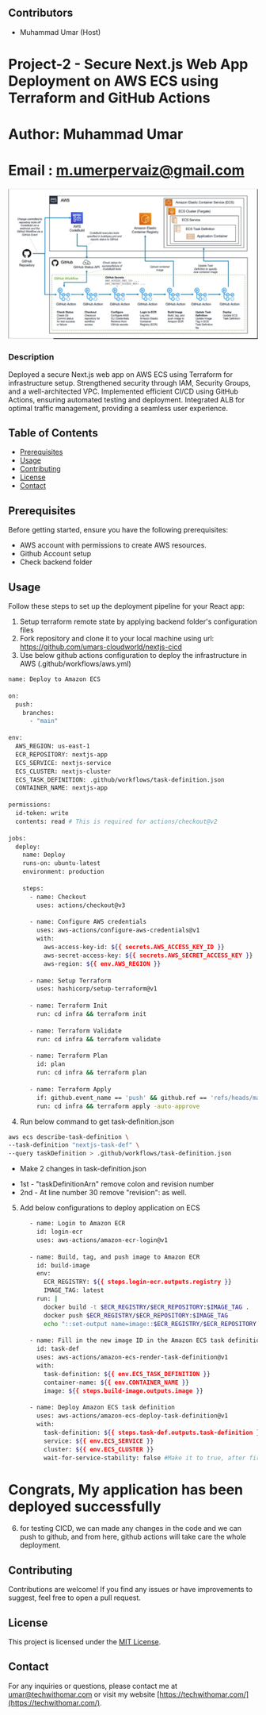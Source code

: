 ## Contributors
- Muhammad Umar (Host)
# Project-2 - Secure Next.js Web App Deployment on AWS ECS using Terraform and GitHub Actions
#  Author: Muhammad Umar                                        
#  Email : m.umerpervaiz@gmail.com     
![Nextjs Deployment](Project-2.jpg)
                     
### Description

Deployed a secure Next.js web app on AWS ECS using Terraform for infrastructure setup. Strengthened security through IAM, Security Groups, and a well-architected VPC. Implemented efficient CI/CD using GitHub Actions, ensuring automated testing and deployment. Integrated ALB for optimal traffic management, providing a seamless user experience.

## Table of Contents

- [Prerequisites](#prerequisites)
- [Usage](#usage)
- [Contributing](#contributing)
- [License](#license)
- [Contact](#contact)

## Prerequisites

Before getting started, ensure you have the following prerequisites:

- AWS account with permissions to create AWS resources.
- Github Account setup
- Check backend folder


## Usage

Follow these steps to set up the deployment pipeline for your React app:

1. Setup terraform remote state by applying backend folder's configuration files
2. Fork repository and clone it to your local machine using url: https://github.com/umars-cloudworld/nextjs-cicd
3. Use below github actions configuration to deploy the infrastructure in AWS (.github/workflows/aws.yml)

```bash
name: Deploy to Amazon ECS

on:
  push:
    branches:
      - "main"

env:
  AWS_REGION: us-east-1
  ECR_REPOSITORY: nextjs-app
  ECS_SERVICE: nextjs-service
  ECS_CLUSTER: nextjs-cluster
  ECS_TASK_DEFINITION: .github/workflows/task-definition.json
  CONTAINER_NAME: nextjs-app

permissions:
  id-token: write
  contents: read # This is required for actions/checkout@v2

jobs:
  deploy:
    name: Deploy
    runs-on: ubuntu-latest
    environment: production

    steps:
      - name: Checkout
        uses: actions/checkout@v3

      - name: Configure AWS credentials
        uses: aws-actions/configure-aws-credentials@v1
        with:
          aws-access-key-id: ${{ secrets.AWS_ACCESS_KEY_ID }}
          aws-secret-access-key: ${{ secrets.AWS_SECRET_ACCESS_KEY }}
          aws-region: ${{ env.AWS_REGION }}

      - name: Setup Terraform
        uses: hashicorp/setup-terraform@v1

      - name: Terraform Init
        run: cd infra && terraform init

      - name: Terraform Validate
        run: cd infra && terraform validate

      - name: Terraform Plan
        id: plan
        run: cd infra && terraform plan

      - name: Terraform Apply
        if: github.event_name == 'push' && github.ref == 'refs/heads/main'
        run: cd infra && terraform apply -auto-approve

``` 
4. Run below command to get task-definition.json 

```bash
aws ecs describe-task-definition \
--task-definition "nextjs-task-def" \
--query taskDefinition > .github/workflows/task-definition.json
```

- Make 2 changes in task-definition.json
* 1st - "taskDefinitionArn" remove colon and revision number
* 2nd - At line number 30 remove "revision": <number> as well.

5. Add below configurations to deploy application on ECS
```bash
      - name: Login to Amazon ECR
        id: login-ecr
        uses: aws-actions/amazon-ecr-login@v1

      - name: Build, tag, and push image to Amazon ECR
        id: build-image
        env:
          ECR_REGISTRY: ${{ steps.login-ecr.outputs.registry }}
          IMAGE_TAG: latest
        run: |
          docker build -t $ECR_REGISTRY/$ECR_REPOSITORY:$IMAGE_TAG .
          docker push $ECR_REGISTRY/$ECR_REPOSITORY:$IMAGE_TAG
          echo "::set-output name=image::$ECR_REGISTRY/$ECR_REPOSITORY:$IMAGE_TAG"

      - name: Fill in the new image ID in the Amazon ECS task definition
        id: task-def
        uses: aws-actions/amazon-ecs-render-task-definition@v1
        with:
          task-definition: ${{ env.ECS_TASK_DEFINITION }}
          container-name: ${{ env.CONTAINER_NAME }}
          image: ${{ steps.build-image.outputs.image }}

      - name: Deploy Amazon ECS task definition
        uses: aws-actions/amazon-ecs-deploy-task-definition@v1
        with:
          task-definition: ${{ steps.task-def.outputs.task-definition }}
          service: ${{ env.ECS_SERVICE }}
          cluster: ${{ env.ECS_CLUSTER }}
          wait-for-service-stability: false #Make it to true, after first deployment
```
# Congrats, My application has been deployed successfully
6. for testing CICD, we can made any changes in the code and we can push to github, and from here, github actions will take care the whole deployment.

## Contributing

Contributions are welcome! If you find any issues or have improvements to suggest, feel free to open a pull request.

## License

This project is licensed under the [MIT License](LICENSE).

## Contact

For any inquiries or questions, please contact me at [umar@techwithomar.com](mailto:umar@techwithomar.com) or visit my website [https://techwithomar.com/](https://techwithomar.com/).
